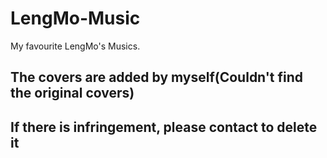 # LengMo-Music
My favourite LengMo's Musics.

## The covers are added by myself(Couldn't find the original covers)
## If there is infringement, please contact to delete it
